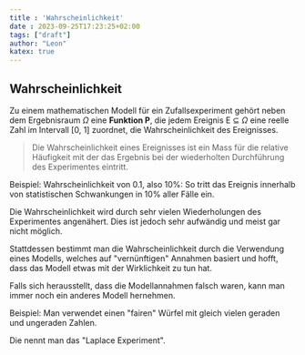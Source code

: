 ```yaml
---
title : 'Wahrscheinlichkeit'
date : 2023-09-25T17:23:25+02:00
tags: ["draft"]
author: "Leon"
katex: true
---
```


## Wahrscheinlichkeit

Zu einem mathematischen Modell für ein Zufallsexperiment gehört neben dem Ergebnisraum $\Omega$ eine **Funktion P**, die jedem
Ereignis E $\subseteq$ $\Omega$ eine reelle Zahl im Intervall [0, 1] zuordnet, die Wahrscheinlichkeit des Ereignisses.

> Die Wahrscheinlichkeit eines Ereignisses ist ein Mass für die relative Häufigkeit mit der das Ergebnis bei der wiederholten Durchführung des Experimentes eintritt.

Beispiel: Wahrscheinlichkeit von 0.1, also 10%: So tritt das Ereignis innerhalb von statistischen Schwankungen in 10% aller Fälle ein.

Die Wahrscheinlichkeit wird durch sehr vielen Wiederholungen des Experimentes angenähert. Dies ist jedoch sehr aufwändig und meist gar nicht möglich.

Stattdessen bestimmt man die Wahrscheinlichkeit durch die Verwendung eines Modells, welches auf "vernünftigen" Annahmen basiert und hofft, dass das Modell etwas mit der Wirklichkeit zu tun hat.

Falls sich herausstellt, dass die Modellannahmen falsch waren, kann man immer noch ein anderes Modell hernehmen.

Beispiel: Man verwendet einen "fairen" Würfel mit gleich vielen geraden und ungeraden Zahlen.

Die nennt man das "Laplace Experiment".
